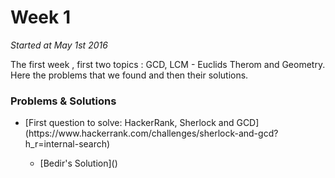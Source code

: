 # Week 1
<em>Started at May 1st 2016</em>

The first week , first two topics : GCD, LCM - Euclids Therom and Geometry. Here the problems that we found and then their solutions.

### Problems & Solutions
<ul>
    <li>[First question to solve: HackerRank, Sherlock and GCD](https://www.hackerrank.com/challenges/sherlock-and-gcd?h_r=internal-search)</li>
        <ul>
            <li>[Bedir's Solution]()</li>
        </ul>
</ul>

